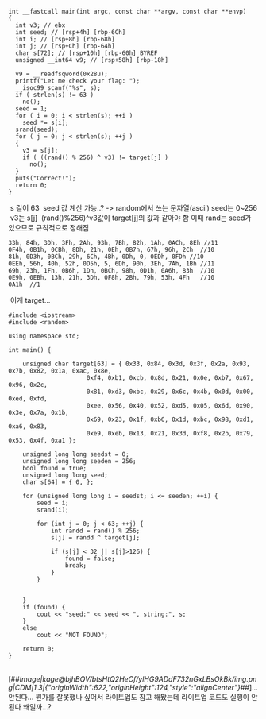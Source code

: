 ```
int __fastcall main(int argc, const char **argv, const char **envp)
{
  int v3; // ebx
  int seed; // [rsp+4h] [rbp-6Ch]
  int i; // [rsp+8h] [rbp-68h]
  int j; // [rsp+Ch] [rbp-64h]
  char s[72]; // [rsp+10h] [rbp-60h] BYREF
  unsigned __int64 v9; // [rsp+58h] [rbp-18h]
​
  v9 = __readfsqword(0x28u);
  printf("Let me check your flag: ");
  __isoc99_scanf("%s", s);
  if ( strlen(s) != 63 )
    no();
  seed = 1;
  for ( i = 0; i < strlen(s); ++i )
    seed *= s[i];
  srand(seed);
  for ( j = 0; j < strlen(s); ++j )
  {
    v3 = s[j];
    if ( ((rand() % 256) ^ v3) != target[j] )
      no();
  }
  puts("Correct!");
  return 0;
}
```
​
s 길이 63 
​
seed 값 계산 가능..? -> random에서 쓰는 문자열(ascii) seed는 0~256 
​
v3는 s\[j\] 
​
(rand()%256)^v3값이 target\[j\]의 값과 같아야 함 
​
이때 rand는 seed가 있으므로 규칙적으로 정해짐 
​
```
33h, 84h, 3Dh, 3Fh, 2Ah, 93h, 7Bh, 82h, 1Ah, 0ACh, 8Eh //11
0F4h, 0B1h, 0CBh, 8Dh, 21h, 0Eh, 0B7h, 67h, 96h, 2Ch  //10
81h, 0D3h, 0BCh, 29h, 6Ch, 4Bh, 0Dh, 0, 0EDh, 0FDh //10
0EEh, 56h, 40h, 52h, 0D5h, 5, 6Dh, 90h, 3Eh, 7Ah, 1Bh //11 
69h, 23h, 1Fh, 0B6h, 1Dh, 0BCh, 98h, 0D1h, 0A6h, 83h  //10 
0E9h, 0EBh, 13h, 21h, 3Dh, 0F8h, 2Bh, 79h, 53h, 4Fh   //10 
0A1h  //1
```
​
이게 target... 
​
```
#include <iostream>
#include <random>
​
using namespace std;
​
int main() {
    
    unsigned char target[63] = { 0x33, 0x84, 0x3d, 0x3f, 0x2a, 0x93, 0x7b, 0x82, 0x1a, 0xac, 0x8e,
                      0xf4, 0xb1, 0xcb, 0x8d, 0x21, 0x0e, 0xb7, 0x67, 0x96, 0x2c,
                      0x81, 0xd3, 0xbc, 0x29, 0x6c, 0x4b, 0x0d, 0x00, 0xed, 0xfd,
                      0xee, 0x56, 0x40, 0x52, 0xd5, 0x05, 0x6d, 0x90, 0x3e, 0x7a, 0x1b,
                      0x69, 0x23, 0x1f, 0xb6, 0x1d, 0xbc, 0x98, 0xd1, 0xa6, 0x83,
                      0xe9, 0xeb, 0x13, 0x21, 0x3d, 0xf8, 0x2b, 0x79, 0x53, 0x4f, 0xa1 };
​
    unsigned long long seedst = 0;
    unsigned long long seeden = 256;
    bool found = true;
    unsigned long long seed;
    char s[64] = { 0, };
​
    for (unsigned long long i = seedst; i <= seeden; ++i) {
        seed = i;
        srand(i);
​
        for (int j = 0; j < 63; ++j) {
            int randd = rand() % 256;
            s[j] = randd ^ target[j];
​
            if (s[j] < 32 || s[j]>126) {
                found = false;
                break;
            }
        }
​
        
    }
    if (found) {
        cout << "seed:" << seed << ", string:", s;
    }
    else
        cout << "NOT FOUND";
​
    return 0;
}
```
​
[##_Image|kage@bjhBQV/btsHtQ2HeCf/ylHG9ADdF732nGxLBsOkBk/img.png|CDM|1.3|{"originWidth":622,"originHeight":124,"style":"alignCenter"}_##]
​
...안된다... 뭔가를 잘못했나 싶어서 라이트업도 참고 해봤는데 라이트업 코드도 실행이 안된다 왜일까...?
